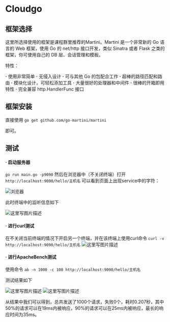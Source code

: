 # Cloudgo


## 框架选择
这里所选择使用的框架是课程群里推荐的Martini。Martini 是一个非常新的 Go 语言的 Web 框架，使用 Go 的 net/http 接口开发，类似 Sinatra 或者 Flask 之类的框架，你可使用自己的 DB 层、会话管理和模板。

特性：

**·**   使用非常简单
**·**   无侵入设计
**·**   可与其他 Go 的包配合工作
**·**   超棒的路径匹配和路由
**·**   模块化设计，可轻松添加工具
**·**   大量很好的处理器和中间件
**·**   很棒的开箱即用特性
**·**   完全兼容 http.HandlerFunc 接口
## 框架安装
直接使用
`go get github.com/go-martini/martini`

即可。
## 测试
#### **·**   启动服务器
`go run main.go -p9090`
然后在浏览器中（不关闭终端）打开
`http://localhost:9090/hello/主机名`
可以看到页面上出现service中的字符：

![浏览器](http://img.blog.csdn.net/20171114223654673?watermark/2/text/aHR0cDovL2Jsb2cuY3Nkbi5uZXQvbGVwcmVjaGF1bl8=/font/5a6L5L2T/fontsize/400/fill/I0JBQkFCMA==/dissolve/70/gravity/SouthEast)

此时终端中的监听信息如下

![这里写图片描述](http://img.blog.csdn.net/20171114223722445?watermark/2/text/aHR0cDovL2Jsb2cuY3Nkbi5uZXQvbGVwcmVjaGF1bl8=/font/5a6L5L2T/fontsize/400/fill/I0JBQkFCMA==/dissolve/70/gravity/SouthEast)
#### **·**   进行curl测试
在不关闭当前终端的情况下开启另一个终端，并在该终端上使用curl命令
`curl -v http://localhost:9090/hello/主机名`
![这里写图片描述](http://img.blog.csdn.net/20171114223949301?watermark/2/text/aHR0cDovL2Jsb2cuY3Nkbi5uZXQvbGVwcmVjaGF1bl8=/font/5a6L5L2T/fontsize/400/fill/I0JBQkFCMA==/dissolve/70/gravity/SouthEast)
#### **·**   进行ApacheBench测试
使用命令
`ab -n 1000 -c 100 http://localhost:9090/hello/主机名`

测试结果如下

![这里写图片描述](http://img.blog.csdn.net/20171114224242549?watermark/2/text/aHR0cDovL2Jsb2cuY3Nkbi5uZXQvbGVwcmVjaGF1bl8=/font/5a6L5L2T/fontsize/400/fill/I0JBQkFCMA==/dissolve/70/gravity/SouthEast)
![这里写图片描述](http://img.blog.csdn.net/20171114224253357?watermark/2/text/aHR0cDovL2Jsb2cuY3Nkbi5uZXQvbGVwcmVjaGF1bl8=/font/5a6L5L2T/fontsize/400/fill/I0JBQkFCMA==/dissolve/70/gravity/SouthEast)

从结果中我们可以得到，总共发送了1000个请求，失败0个，耗时0.207秒，其中50%的请求可以在19ms内被响应，90%的请求可以在25ms内被响应，最长的响应时间为35ms。